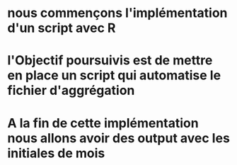 # nous commençons l'implémentation d'un script avec R
# l'Objectif poursuivis est de mettre en place un script qui automatise le fichier d'aggrégation
# A la fin de cette implémentation nous allons avoir des output avec les initiales de mois
